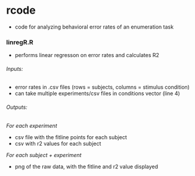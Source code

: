 # rcode
- code for analyzing behavioral error rates of an enumeration task  

### linregR.R
- performs linear regresson on error rates and calculates R2
 
###### Inputs:
- error rates in .csv files (rows = subjects, columns = stimulus condition) 
- can take multiple experiments/csv files in conditions vector (line 4)

###### Outputs:
*For each experiment*
- csv file with the fitline points for each subject
- csv with r2 values for each subject

*For each subject + experiment*
- png of the raw data, with the fitline and r2 value displayed
